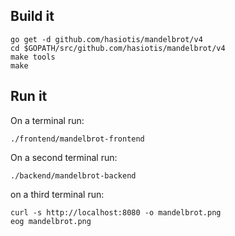 Build it
----------

```
go get -d github.com/hasiotis/mandelbrot/v4
cd $GOPATH/src/github.com/hasiotis/mandelbrot/v4
make tools
make
```

Run it
----------

On a terminal run:

```
./frontend/mandelbrot-frontend
```

On a second terminal run:

```
./backend/mandelbrot-backend
```

on a third terminal run:
```
curl -s http://localhost:8080 -o mandelbrot.png
eog mandelbrot.png
```
